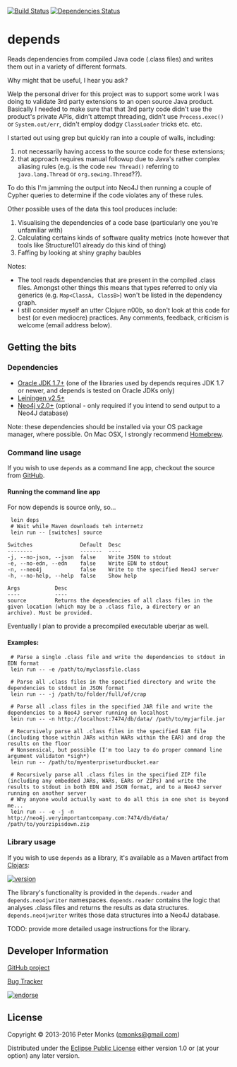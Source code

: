 [![Build Status](https://travis-ci.org/pmonks/depends.svg?branch=master)](https://travis-ci.org/pmonks/depends)
[![Dependencies Status](http://jarkeeper.com/pmonks/depends/status.svg)](http://jarkeeper.com/pmonks/depends)

# depends

Reads dependencies from compiled Java code (.class files) and writes them out in a variety of different formats.

Why might that be useful, I hear you ask?

Welp the personal driver for this project was to support some work I was doing to validate 3rd party extensions
to an open source Java product.  Basically I needed to make sure that that 3rd party code didn't use the product's
private APIs, didn't attempt threading, didn't use ```Process.exec()``` or ```System.out/err```, didn't employ
dodgy ```ClassLoader``` tricks etc. etc.

I started out using grep but quickly ran into a couple of walls, including:
 1. not necessarily having access to the source code for these extensions;
 2. that approach requires manual followup due to Java's rather complex aliasing rules (e.g. is the code
    ```new Thread()``` referring to ```java.lang.Thread``` or ```org.sewing.Thread```??).

To do this I'm jamming the output into Neo4J then running a couple of Cypher queries to determine if the code
violates any of these rules.

Other possible uses of the data this tool produces include:
 1. Visualising the dependencies of a code base (particularly one you're unfamiliar with)
 2. Calculating certains kinds of software quality metrics (note however that tools like Structure101 already
    do this kind of thing)
 3. Faffing by looking at shiny graphy baubles

Notes:
 * The tool reads dependencies that are present in the compiled .class files.  Amongst other things this means
   that types referred to only via generics (e.g. ```Map<ClassA, ClassB>```) won't be listed in the
   dependency graph.
 * I still consider myself an utter Clojure n00b, so don't look at this code for best (or even mediocre)
   practices.  Any comments, feedback, criticism is welcome (email address below).

## Getting the bits

### Dependencies
 * [Oracle JDK 1.7+](http://www.oracle.com/technetwork/java/javase/downloads/index.html) (one of the libraries
   used by depends requires JDK 1.7 or newer, and depends is tested on Oracle JDKs only)
 * [Leiningen v2.5+](http://leiningen.org/#install)
 * [Neo4j v2.0+](http://www.neo4j.org/download) (optional - only required if you intend to send output to a
   Neo4J database)

Note: these dependencies should be installed via your OS package manager, where possible.  On Mac OSX, I
strongly recommend [Homebrew](http://brew.sh/).

### Command line usage

If you wish to use `depends` as a command line app, checkout the source from [GitHub](https://github.com/pmonks/depends).

#### Running the command line app

For now depends is source only, so...

```shell
 lein deps
 # Wait while Maven downloads teh internetz
 lein run -- [switches] source
```
    Switches               Default  Desc
    --------               -------  ----
    -j, --no-json, --json  false    Write JSON to stdout
    -e, --no-edn, --edn    false    Write EDN to stdout
    -n, --neo4j            false    Write to the specified Neo4J server
    -h, --no-help, --help  false    Show help

    Args           Desc
    ----           ----
    source         Returns the dependencies of all class files in the given location (which may be a .class file, a directory or an archive). Must be provided.

Eventually I plan to provide a precompiled executable uberjar as well.

#### Examples:
```shell
 # Parse a single .class file and write the dependencies to stdout in EDN format
 lein run -- -e /path/to/myclassfile.class

 # Parse all .class files in the specified directory and write the dependencies to stdout in JSON format
 lein run -- -j /path/to/folder/full/of/crap

 # Parse all .class files in the specified JAR file and write the dependencies to a Neo4J server running on localhost
 lein run -- -n http://localhost:7474/db/data/ /path/to/myjarfile.jar

 # Recursively parse all .class files in the specified EAR file (including those within JARs within WARs within the EAR) and drop the results on the floor
 # Nonsensical, but possible (I'm too lazy to do proper command line argument validaton *sigh*)
 lein run -- /path/to/myenterpriseturdbucket.ear

 # Recursively parse all .class files in the specified ZIP file (including any embedded JARs, WARs, EARs or ZIPs) and write the results to stdout in both EDN and JSON format, and to a Neo4J server running on another server
 # Why anyone would actually want to do all this in one shot is beyond me...
 lein run -- -e -j -n http://neo4j.veryimportantcompany.com:7474/db/data/ /path/to/yourzipisdown.zip
```

### Library usage

If you wish to use `depends` as a library, it's available as a Maven artifact from [Clojars](https://clojars.org/org.clojars.pmonks/depends):

[![version](https://clojars.org/org.clojars.pmonks/depends/latest-version.svg)](https://clojars.org/org.clojars.pmonks/depends)

The library's functionality is provided in the `depends.reader` and `depends.neo4jwriter` namespaces.
`depends.reader` contains the logic that analyses .class files and returns the results as data structures.
`depends.neo4jwriter` writes those data structures into a Neo4J database.

TODO: provide more detailed usage instructions for the library.

## Developer Information

[GitHub project](https://github.com/pmonks/depends)

[Bug Tracker](https://github.com/pmonks/depends/issues)

[![endorse](https://api.coderwall.com/pmonks/endorsecount.png)](https://coderwall.com/pmonks)

## License

Copyright © 2013-2016 Peter Monks (pmonks@gmail.com)

Distributed under the [Eclipse Public License](http://www.eclipse.org/legal/epl-v10.html) either version 1.0 or (at your option) any later version.
